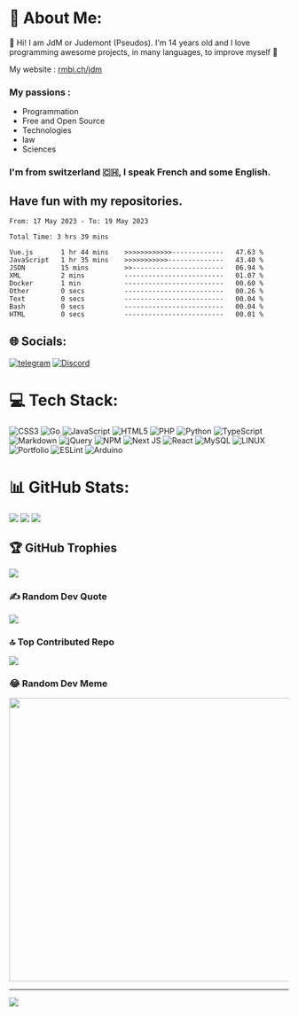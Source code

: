 # 💫 About Me:

👋 Hi! I am JdM or Judemont (Pseudos). I'm 14 years old and I love programming awesome projects, in many languages, to improve myself 🚀

My website : [rmbi.ch/jdm](https://rmbi.ch/jdm)

### My passions :
* Programmation 
* Free and Open Source
* Technologies
* law
* Sciences

### I'm from switzerland 🇨🇭, I speak French and some English.

## Have fun with my repositories.

<!--START_SECTION:waka-->

```text
From: 17 May 2023 - To: 19 May 2023

Total Time: 3 hrs 39 mins

Vue.js       1 hr 44 mins    >>>>>>>>>>>>-------------   47.63 %
JavaScript   1 hr 35 mins    >>>>>>>>>>>--------------   43.40 %
JSON         15 mins         >>-----------------------   06.94 %
XML          2 mins          -------------------------   01.07 %
Docker       1 min           -------------------------   00.60 %
Other        0 secs          -------------------------   00.26 %
Text         0 secs          -------------------------   00.04 %
Bash         0 secs          -------------------------   00.04 %
HTML         0 secs          -------------------------   00.01 %
```

<!--END_SECTION:waka-->

## 🌐 Socials:

[![telegram](https://img.shields.io/badge/Telegram-%237289DA.svg?logo=telegram&logoColor=white)](https://t.me/judemont)
[![Discord](https://img.shields.io/badge/Discord-%237289DA.svg?logo=discord&logoColor=white)](https://discord.gg/9173) 




# 💻 Tech Stack:
![CSS3](https://img.shields.io/badge/css3-%231572B6.svg?style=for-the-badge&logo=css3&logoColor=white) ![Go](https://img.shields.io/badge/go-%2300ADD8.svg?style=for-the-badge&logo=go&logoColor=white) ![JavaScript](https://img.shields.io/badge/javascript-%23323330.svg?style=for-the-badge&logo=javascript&logoColor=%23F7DF1E) ![HTML5](https://img.shields.io/badge/html5-%23E34F26.svg?style=for-the-badge&logo=html5&logoColor=white) ![PHP](https://img.shields.io/badge/php-%23777BB4.svg?style=for-the-badge&logo=php&logoColor=white) ![Python](https://img.shields.io/badge/python-3670A0?style=for-the-badge&logo=python&logoColor=ffdd54) ![TypeScript](https://img.shields.io/badge/typescript-%23007ACC.svg?style=for-the-badge&logo=typescript&logoColor=white) ![Markdown](https://img.shields.io/badge/markdown-%23000000.svg?style=for-the-badge&logo=markdown&logoColor=white) ![jQuery](https://img.shields.io/badge/jquery-%230769AD.svg?style=for-the-badge&logo=jquery&logoColor=white) ![NPM](https://img.shields.io/badge/NPM-%23000000.svg?style=for-the-badge&logo=npm&logoColor=white) ![Next JS](https://img.shields.io/badge/Next-black?style=for-the-badge&logo=next.js&logoColor=white) ![React](https://img.shields.io/badge/react-%2320232a.svg?style=for-the-badge&logo=react&logoColor=%2361DAFB) ![MySQL](https://img.shields.io/badge/mysql-%2300f.svg?style=for-the-badge&logo=mysql&logoColor=white) ![LINUX](https://img.shields.io/badge/Linux-FCC624?style=for-the-badge&logo=linux&logoColor=black) ![Portfolio](https://img.shields.io/badge/Portfolio-%23000000.svg?style=for-the-badge&logo=firefox&logoColor=#FF7139) ![ESLint](https://img.shields.io/badge/ESLint-4B3263?style=for-the-badge&logo=eslint&logoColor=white) ![Arduino](https://img.shields.io/badge/-Arduino-00979D?style=for-the-badge&logo=Arduino&logoColor=white)
# 📊 GitHub Stats:
![](http://github-profile-summary-cards.vercel.app/api/cards/most-commit-language?username=judemont&theme=dracula)
![](http://github-profile-summary-cards.vercel.app/api/cards/productive-time?username=judemont&theme=dracula&utcOffset=2)
![](https://github-profile-summary-cards.vercel.app/api/cards/profile-details?username=judemont&theme=dracula)

## 🏆 GitHub Trophies
![](https://github-profile-trophy.vercel.app/?username=judemont&theme=dracula&no-frame=false&no-bg=false&margin-w=4)


### ✍️ Random Dev Quote
![](https://quotes-github-readme.vercel.app/api?type=horizontal&theme=radical)

### 🔝 Top Contributed Repo
![](https://github-contributor-stats.vercel.app/api?username=judemont&limit=5&theme=dark&combine_all_yearly_contributions=true)

### 😂 Random Dev Meme
<img src="https://rm.up.railway.app/" width="512px"/>

---
[![](https://visitcount.itsvg.in/api?id=judemont&icon=6&color=0)](https://visitcount.itsvg.in)

<!-- Proudly created with GPRM ( https://gprm.itsvg.in ) -->
